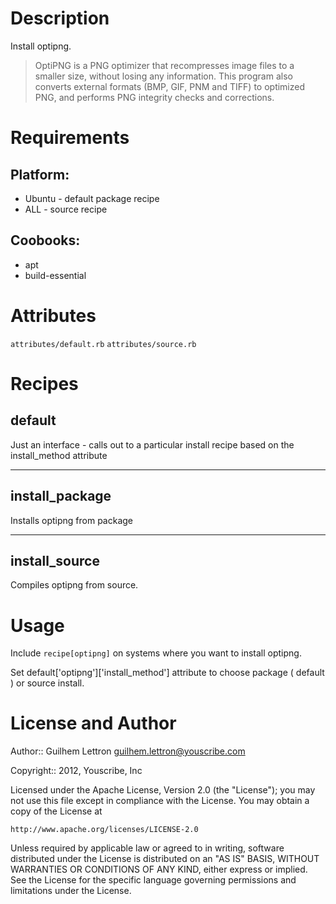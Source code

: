 Description
===========

Install optipng.

> OptiPNG is a PNG optimizer that recompresses image files to a smaller size, without losing any information. This program also converts external formats (BMP, GIF, PNM and TIFF) to optimized PNG, and performs PNG integrity checks and corrections. 

Requirements
============

## Platform:

* Ubuntu - default package recipe
* ALL - source recipe

## Coobooks:

* apt
* build-essential

Attributes
==========

`attributes/default.rb`
`attributes/source.rb`

Recipes
=======

default
-------

Just an interface - calls out to a particular install recipe based on the install_method attribute

-------
install_package
-------

Installs optipng from package

-------
install_source
-------

Compiles optipng from source.


Usage
=====

Include `recipe[optipng]` on systems where you want to install optipng.

Set default['optipng']['install_method'] attribute to choose package ( default ) or source install.

License and Author
==================

Author:: Guilhem Lettron <guilhem.lettron@youscribe.com>

Copyright:: 2012, Youscribe, Inc

Licensed under the Apache License, Version 2.0 (the "License");
you may not use this file except in compliance with the License.
You may obtain a copy of the License at

    http://www.apache.org/licenses/LICENSE-2.0

Unless required by applicable law or agreed to in writing, software
distributed under the License is distributed on an "AS IS" BASIS,
WITHOUT WARRANTIES OR CONDITIONS OF ANY KIND, either express or implied.
See the License for the specific language governing permissions and
limitations under the License.
